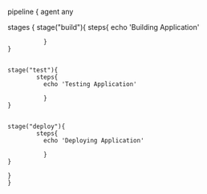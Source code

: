 pipeline {
  agent any
  
  stages {
    stage("build"){
            steps{
              echo 'Building Application'
              
              }
    }
    
    
    stage("test"){
            steps{
              echo 'Testing Application'
              
              }
    }
    
    
    stage("deploy"){
            steps{
              echo 'Deploying Application'
              
              }
    }
    
    }
    }
    
    
    
    
